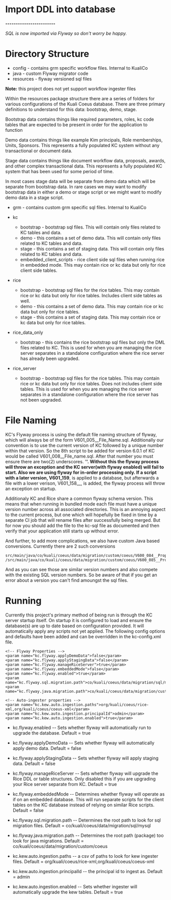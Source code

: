 # Import DDL into database
**------------------------**

*SQL is now imported via Flyway so don't worry be happy.*

# Directory Structure

* config - contains grm specific workflow files. Internal to KualiCo
* java - custom Flyway migrator code
* resources - flyway versioned sql files

**Note:** this project does not yet support workflow ingester files

Within the resources package structure there are a series of folders for various configurations of the Kuali Coeus database.  There are three primary definitions to understand for this data: bootstrap, demo, stage.  

Bootstrap data contains things like required parameters, roles, kc code tables that are expected to be present in order for the application to function

Demo data contains things like example Kim principals, Role memberships, Units, Sponsors.  This represents a fully populated KC system without any transactional or document data.

Stage data contains things like document workflow data, proposals, awards, and other complex transactional data.  This represents a fully populated KC system that has been used for some period of time.

In most cases stage data will be separate from demo data which will be separate from bootstrap data.  In rare cases we may want to modify bootstrap data in either a demo or stage script or we might want to modify demo data in a stage script.

* grm - contains custom grm specific sql files.  Internal to KualiCo
* kc
  * bootstrap - bootstrap sql files. This will contain only files related to KC tables and data.
  * demo - this contains a set of demo data.  This will contain only files related to KC tables and data.
  * stage - this contains a set of staging data.  This will contain only files related to KC tables and data.
  * embedded_client_scripts - rice client side sql files when running rice in embedded mode.  This may contain rice or kc data but only for rice client side tables.
* rice
  * bootstrap - bootstrap sql files for the rice tables.  This may contain rice or kc data but only for rice tables.  Includes client side tables as well.
  * demo - this contains a set of demo data.  This may contain rice or kc data but only for rice tables.
  * stage - this contains a set of staging data.  This may contain rice or kc data but only for rice tables.

* rice_data_only
  * bootstrap - this contains the rice bootstrap sql files but only the DML files related to KC.  This is used for when you are managing the rice server separates in a standalone configuration where the rice server has already been upgraded.

* rice_server
  * bootstrap - bootstrap sql files for the rice tables.  This may contain rice or kc data but only for rice tables.  Does not includes client side tables.  This is used for when you are managing the rice server separates in a standalone configuration where the rice server has not been upgraded.

# File Naming

KC's Flyway process is using the default file naming structure of flyway, which will always be of the form V601_005__File_Name.sql. Additionally our convention is to use the current version of KC followed by a unique number within that version. So the 8th script to be added for version 6.0.1 of KC would be called V601_008__File_name.sql. After that number you must ensure there are two(2) underscores. '__'. Without this the flyway process will throw an exception and the KC server(with flyway enabled) will fail to start. Also we are using flyway for in-order processing only. If a script with a later version, V601_159__, is applied to a database, but afterwards a file with a lower verison, V601_158__, is added, the flyway process will throw an exception on startup.

Additionaly KC and Rice share a common flyway schema version. This means that when running in bundled mode each file must have a unique version number across all associated directories. This is an annoying aspect to the current process, but one which will hopefully be fixed in time by a separate CI job that will rename files after successfully being merged. But for now you should add the file to the kc-sql file as documented and then verify that your application still starts up without error.

And further, to add more complications, we also have custom Java based conversions. Currently there are 2 such conversions
```
src/main/java/co/kuali/coeus/data/migration/custom/coeus/V600_084__PropAwardPersonRoleConversion.java
/src/main/java/co/kuali/coeus/data/migration/custom/coeus/V600_085__ProposalRoleConversion.java
```
And as you can see those are similar version numbers and also compete with the existing SQL version numbers. So be aware of that if you get an error about a version you can't find amoungst the sql files.

# Running

Currently this project's primary method of being run is through the KC server startup itself. On startup it is configured to load and ensure the database(s) are up to date based on configuration provided. It will automatically apply any scripts not yet applied. The following config options and defaults have been added and can be overridden in the kc-config.xml file.
```
<!-- Flyway Properties -->
<param name="kc.flyway.applyDemoData">false</param>
<param name="kc.flyway.applyStagingData">false</param>
<param name="kc.flyway.manageRiceServer">true</param>
<param name="kc.flyway.embeddedMode">false</param>
<param name="kc.flyway.enabled">true</param>
<param name="kc.flyway.sql.migration.path">co/kuali/coeus/data/migration/sql/mysql</param>
<param name="kc.flyway.java.migration.path">co/kuali/coeus/data/migration/custom/coeus</param>

<!-- Auto-ingester properties -->
<param name="kc.kew.auto.ingestion.paths">org/kuali/coeus/rice-xml,org/kuali/coeus/coeus-xml</param>
<param name="kc.kew.auto.ingestion.principalId">admin</param>
<param name="kc.kew.auto.ingestion.enabled">true</param>
```

* kc.flyway.enabled -- Sets whether flyway will automatically run to upgrade the database. Default = true
* kc.flyway.applyDemoData -- Sets whether flyway will automatically apply demo data. Default = false
* kc.flyway.applyStagingData -- Sets whether flyway will apply staging data. Default = false
* kc.flyway.manageRiceServer -- Sets whether flyway will upgrade the Rice DDL or table structures. Only disabled this if you are upgrading your Rice server separate from KC. Default = true
* kc.flyway.embeddedMode -- Determines whether flyway will operate as if on an embedded database. This will run separate scripts for the client tables on the KC database instead of relying on similar Rice scripts. Default = false
* kc.flyway.sql.migration.path -- Determines the root path to look for sql migration files. Default = co/kuali/coeus/data/migration/sql/mysql
* kc.flyway.java.migration.path -- Determines the root path (package) too look for java migrations. Default = co/kuali/coeus/data/migration/custom/coeus

* kc.kew.auto.ingestion.paths -- a csv of paths to look for kew ingester files. Default = org/kuali/coeus/rice-xml,org/kuali/coeus/coeus-xml
* kc.kew.auto.ingestion.principalId -- the principal id to ingest as. Default = admin
* kc.kew.auto.ingestion.enabled -- Sets whether ingester will automatically upgrade the kew tables. Default = true
